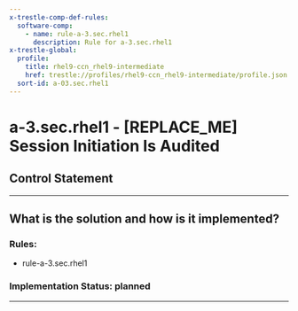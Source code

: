 ```yaml
---
x-trestle-comp-def-rules:
  software-comp:
    - name: rule-a-3.sec.rhel1
      description: Rule for a-3.sec.rhel1
x-trestle-global:
  profile:
    title: rhel9-ccn_rhel9-intermediate
    href: trestle://profiles/rhel9-ccn_rhel9-intermediate/profile.json
  sort-id: a-03.sec.rhel1
---
```


# a-3.sec.rhel1 - \[REPLACE_ME\] Session Initiation Is Audited

## Control Statement

______________________________________________________________________

## What is the solution and how is it implemented?

<!-- For implementation status enter one of: implemented, partial, planned, alternative, not-applicable -->

<!-- Note that the list of rules under ### Rules: is read-only and changes will not be captured after assembly to JSON -->

<!-- Add control implementation description here for control: a-3.sec.rhel1 -->

### Rules:

  - rule-a-3.sec.rhel1

### Implementation Status: planned

______________________________________________________________________
